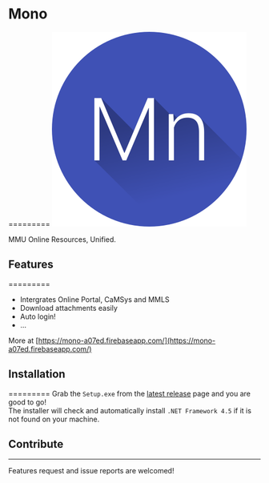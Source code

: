 # Mono
=========
![Mono Logo](/Logo/Mono.png?raw=true "Mono Logo")  
  
MMU Online Resources, Unified.

## Features
=========
* Intergrates Online Portal, CaMSys and MMLS
* Download attachments easily
* Auto login!
* ...

More at [https://mono-a07ed.firebaseapp.com/](https://mono-a07ed.firebaseapp.com/)

## Installation
=========
Grab the `Setup.exe` from the [latest release](https://github.com/garyng/Mono.Public/releases/latest) page and you are good to go!  
The installer will check and automatically install `.NET Framework 4.5` if it is not found on your machine.  

## Contribute
---------------
Features request and issue reports are welcomed!